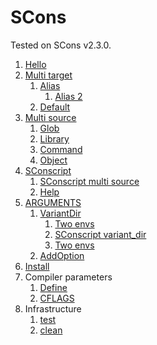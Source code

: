 # SCons

Tested on SCons v2.3.0.

1.  [Hello](hello/)
1.  [Multi target](multi_target/)
    1.  [Alias](alias/)
        1. [Alias 2](alias2/)
    1.  [Default](default/)
1.  [Multi source](multi_source/)
    1.  [Glob](glob/)
    1.  [Library](library/)
    1.  [Command](command/)
    1.  [Object](object/)
1.  [SConscript](sconscript/)
    1.  [SConscript multi source](sconscript_multi_source/)
    1.  [Help](help/)
1.  [ARGUMENTS](arguments/)
    1.  [VariantDir](variant_dir/)
        1.  [Two envs](two_envs/)
        1.  [SConscript variant_dir](sconscript_variant/)
        1.  [Two envs](two_envs/)
    1.  [AddOption](add_option/)
1.  [Install](install/)
1.  Compiler parameters
    1.  [Define](define/)
    1.  [CFLAGS](cflags/)
1.  Infrastructure
    1.  [test](test)
    1.  [clean](clean)
